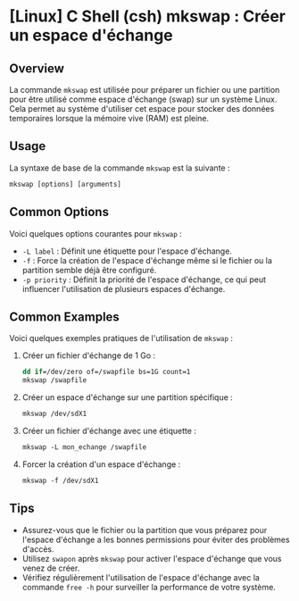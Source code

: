 # [Linux] C Shell (csh) mkswap : Créer un espace d'échange

## Overview
La commande `mkswap` est utilisée pour préparer un fichier ou une partition pour être utilisé comme espace d'échange (swap) sur un système Linux. Cela permet au système d'utiliser cet espace pour stocker des données temporaires lorsque la mémoire vive (RAM) est pleine.

## Usage
La syntaxe de base de la commande `mkswap` est la suivante :

```csh
mkswap [options] [arguments]
```

## Common Options
Voici quelques options courantes pour `mkswap` :

- `-L label` : Définit une étiquette pour l'espace d'échange.
- `-f` : Force la création de l'espace d'échange même si le fichier ou la partition semble déjà être configuré.
- `-p priority` : Définit la priorité de l'espace d'échange, ce qui peut influencer l'utilisation de plusieurs espaces d'échange.

## Common Examples
Voici quelques exemples pratiques de l'utilisation de `mkswap` :

1. Créer un fichier d'échange de 1 Go :
   ```csh
   dd if=/dev/zero of=/swapfile bs=1G count=1
   mkswap /swapfile
   ```

2. Créer un espace d'échange sur une partition spécifique :
   ```csh
   mkswap /dev/sdX1
   ```

3. Créer un fichier d'échange avec une étiquette :
   ```csh
   mkswap -L mon_echange /swapfile
   ```

4. Forcer la création d'un espace d'échange :
   ```csh
   mkswap -f /dev/sdX1
   ```

## Tips
- Assurez-vous que le fichier ou la partition que vous préparez pour l'espace d'échange a les bonnes permissions pour éviter des problèmes d'accès.
- Utilisez `swapon` après `mkswap` pour activer l'espace d'échange que vous venez de créer.
- Vérifiez régulièrement l'utilisation de l'espace d'échange avec la commande `free -h` pour surveiller la performance de votre système.